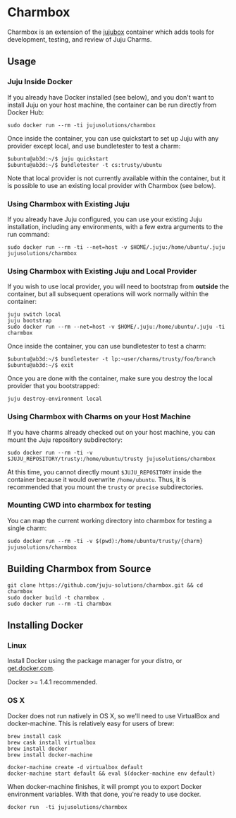 # Charmbox

Charmbox is an extension of the [jujubox](https://registry.hub.docker.com/u/whitmo/jujubox/)
container which adds tools for development, testing, and review of Juju Charms.


## Usage


### Juju Inside Docker

If you already have Docker installed (see below), and you don't want to install
Juju on your host machine, the container can be run directly from Docker Hub:

    sudo docker run --rm -ti jujusolutions/charmbox

Once inside the container, you can use quickstart to set up Juju with any provider
except local, and use bundletester to test a charm:

    $ubuntu@ab3d:~/$ juju quickstart
    $ubuntu@ab3d:~/$ bundletester -t cs:trusty/ubuntu

Note that local provider is not currently available within the container,
but it is possible to use an existing local provider with Charmbox (see below).


### Using Charmbox with Existing Juju

If you already have Juju configured, you can use your existing Juju installation,
including any environments, with a few extra arguments to the run command:

    sudo docker run --rm -ti --net=host -v $HOME/.juju:/home/ubuntu/.juju jujusolutions/charmbox


### Using Charmbox with Existing Juju and Local Provider

If you wish to use local provider, you will need to bootstrap from **outside**
the container, but all subsequent operations will work normally within the
container:

    juju switch local
    juju bootstrap
    sudo docker run --rm --net=host -v $HOME/.juju:/home/ubuntu/.juju -ti charmbox

Once inside the container, you can use bundletester to test a charm:

    $ubuntu@ab3d:~/$ bundletester -t lp:~user/charms/trusty/foo/branch
    $ubuntu@ab3d:~/$ exit

Once you are done with the container, make sure you destroy the local provider that
you bootstrapped:

    juju destroy-environment local


### Using Charmbox with Charms on your Host Machine

If you have charms already checked out on your host machine, you can mount the
Juju repository subdirectory:

    sudo docker run --rm -ti -v $JUJU_REPOSITORY/trusty:/home/ubuntu/trusty jujusolutions/charmbox

At this time, you cannot directly mount `$JUJU_REPOSITORY` inside
the container because it would overwrite `/home/ubuntu`.  Thus, it is
recommended that you mount the `trusty` or `precise` subdirectories.

### Mounting CWD into charmbox for testing

You can map the current working directory into charmbox for testing a single
charm:

    sudo docker run --rm -ti -v $(pwd):/home/ubuntu/trusty/{charm} jujusolutions/charmbox


## Building Charmbox from Source

    git clone https://github.com/juju-solutions/charmbox.git && cd charmbox
    sudo docker build -t charmbox .
    sudo docker run --rm -ti charmbox


## Installing Docker

### Linux

Install Docker using the package manager for your distro, or
[get.docker.com](https://get.docker.com/).

Docker >= 1.4.1 recommended.

### OS X

Docker does not run natively in OS X, so we'll need to use VirtualBox
and docker-machine. This is relatively easy for users of brew:

    brew install cask
    brew cask install virtualbox
    brew install docker
    brew install docker-machine

    docker-machine create -d virtualbox default
    docker-machine start default && eval $(docker-machine env default)

When docker-machine finishes, it will prompt you to export Docker
environment variables. With that done, you're ready to use docker.

    docker run  -ti jujusolutions/charmbox
